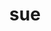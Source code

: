 ---
category: 3-letters
denotation: null
name: sue
reference_link: https://www.etymonline.com/word/sue
root_language: null
root_name: null
title: sue
type: free
word_sums:
- respelling: sue
  sum: 'Sue + '
---